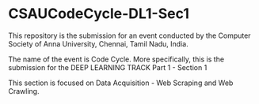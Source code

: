 # CSAUCodeCycle-DL1-Sec1

This repository is the submission for an event conducted by the Computer Society of Anna University, Chennai, Tamil Nadu, India.

The name of the event is Code Cycle. More specifically, this is the submission for the DEEP LEARNING TRACK Part 1 - Section 1 

This section is focused on Data Acquisition - Web Scraping and Web Crawling.